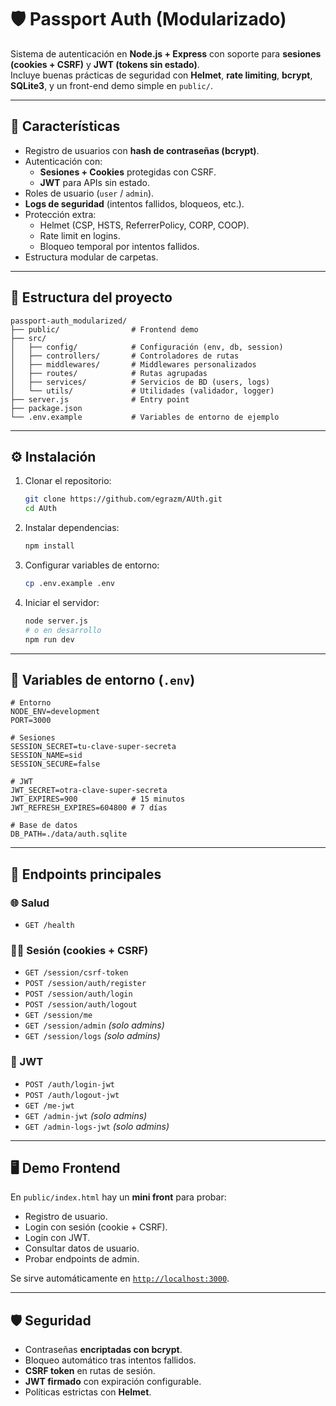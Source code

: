 # 🛡️ Passport Auth (Modularizado)

Sistema de autenticación en **Node.js + Express** con soporte para **sesiones (cookies + CSRF)** y **JWT (tokens sin estado)**.  
Incluye buenas prácticas de seguridad con **Helmet**, **rate limiting**, **bcrypt**, **SQLite3**, y un front-end demo simple en `public/`.

---

## 🚀 Características

- Registro de usuarios con **hash de contraseñas (bcrypt)**.
- Autenticación con:
  - **Sesiones + Cookies** protegidas con CSRF.
  - **JWT** para APIs sin estado.
- Roles de usuario (`user` / `admin`).
- **Logs de seguridad** (intentos fallidos, bloqueos, etc.).
- Protección extra:
  - Helmet (CSP, HSTS, ReferrerPolicy, CORP, COOP).
  - Rate limit en logins.
  - Bloqueo temporal por intentos fallidos.
- Estructura modular de carpetas.

---

## 📂 Estructura del proyecto

```
passport-auth_modularized/
├── public/                # Frontend demo
├── src/
│   ├── config/            # Configuración (env, db, session)
│   ├── controllers/       # Controladores de rutas
│   ├── middlewares/       # Middlewares personalizados
│   ├── routes/            # Rutas agrupadas
│   ├── services/          # Servicios de BD (users, logs)
│   └── utils/             # Utilidades (validador, logger)
├── server.js              # Entry point
├── package.json
└── .env.example           # Variables de entorno de ejemplo
```

---

## ⚙️ Instalación

1. Clonar el repositorio:
   ```bash
   git clone https://github.com/egrazm/AUth.git
   cd AUth
   ```

2. Instalar dependencias:
   ```bash
   npm install
   ```

3. Configurar variables de entorno:
   ```bash
   cp .env.example .env
   ```

4. Iniciar el servidor:
   ```bash
   node server.js
   # o en desarrollo
   npm run dev
   ```

---

## 🔑 Variables de entorno (`.env`)

```env
# Entorno
NODE_ENV=development
PORT=3000

# Sesiones
SESSION_SECRET=tu-clave-super-secreta
SESSION_NAME=sid
SESSION_SECURE=false

# JWT
JWT_SECRET=otra-clave-super-secreta
JWT_EXPIRES=900            # 15 minutos
JWT_REFRESH_EXPIRES=604800 # 7 días

# Base de datos
DB_PATH=./data/auth.sqlite
```

---

## 🧩 Endpoints principales

### 🌐 Salud
- `GET /health`

### 🧑‍💻 Sesión (cookies + CSRF)
- `GET /session/csrf-token`
- `POST /session/auth/register`
- `POST /session/auth/login`
- `POST /session/auth/logout`
- `GET /session/me`
- `GET /session/admin` *(solo admins)*
- `GET /session/logs` *(solo admins)*

### 🔐 JWT
- `POST /auth/login-jwt`
- `POST /auth/logout-jwt`
- `GET /me-jwt`
- `GET /admin-jwt` *(solo admins)*
- `GET /admin-logs-jwt` *(solo admins)*

---

## 🖥️ Demo Frontend

En `public/index.html` hay un **mini front** para probar:
- Registro de usuario.
- Login con sesión (cookie + CSRF).
- Login con JWT.
- Consultar datos de usuario.
- Probar endpoints de admin.

Se sirve automáticamente en [`http://localhost:3000`](http://localhost:3000).

---

## 🛡️ Seguridad

- Contraseñas **encriptadas con bcrypt**.
- Bloqueo automático tras intentos fallidos.
- **CSRF token** en rutas de sesión.
- **JWT firmado** con expiración configurable.
- Políticas estrictas con **Helmet**.

